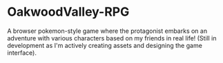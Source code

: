 # OakwoodValley-RPG
A browser pokemon-style game where the protagonist embarks on an adventure with various characters based on my friends in real life!
(Still in development as I'm actively creating assets and designing the game interface).
